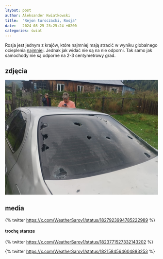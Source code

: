 ```yaml
---
layout: post
author: Aleksander Kwiatkowski
title:  "Rejon turoczacki, Rosja"
date:   2024-08-25 23:25:24 +0200
categories: świat
---
```


[paper-mitigation-cost]: https://www.nature.com/articles/s41586-024-07219-0/figures/1

Rosja jest jednym z krajów, które najmniej mają stracić w wyniku globalnego ocieplenia
[najmniej][paper-mitigation-cost]. Jednak jak widać nie są na nie odporni. Tak samo jak
samochody nie są odporne na 2-3 centymetrowy grad.

## zdjęcia

![Bangladesz, 2024-08-24](/zdjecia/2024-08-25-rejon-turoczanski.jpg)

## media

{% twitter https://x.com/WeatherSarov1/status/1827923994785222989 %}

#### trochę starsze

{% twitter https://x.com/WeatherSarov1/status/1823771527332143202 %}

{% twitter https://x.com/WeatherSarov1/status/1821584564604883253 %}
